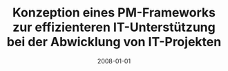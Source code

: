 ---
abstract: ''
authors:
- Manuela Badic
date: '2008-01-01'
featured: false
links:
- name: Publik
  url: https://publik.tuwien.ac.at/showentry.php?ID=172150&lang=2
publication_types:
- '7'
publishDate: '2008-01-01'
title: Konzeption eines PM-Frameworks zur effizienteren IT-Unterstützung bei der Abwicklung
  von IT-Projekten
url_pdf: ''
---